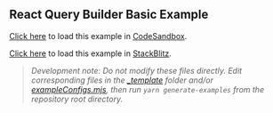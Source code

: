 ## React Query Builder Basic Example

[Click here](https://codesandbox.io/s/github/react-querybuilder/react-querybuilder/tree/main/examples/basic?file=/src/App.js) to load this example in [CodeSandbox](https://codesandbox.io/).

[Click here](https://stackblitz.com/github/react-querybuilder/react-querybuilder/tree/main/examples/basic?file=src/App.js) to load this example in [StackBlitz](https://stackblitz.com/).

> _Development note: Do not modify these files directly. Edit corresponding files in the [\_template](../_template) folder and/or [exampleConfigs.mjs](../exampleConfigs.mjs), then run `yarn generate-examples` from the repository root directory._

